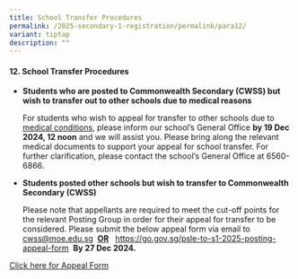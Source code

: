 ```yaml
---
title: School Transfer Procedures
permalink: /2025-secondary-1-registration/permalink/para12/
variant: tiptap
description: ""
---
```

<h4>12. School Transfer Procedures</h4>
<ul data-tight="true" class="tight">
<li>
<p><strong>Students who are posted to Commonwealth Secondary (CWSS) but wish to transfer out to other schools due to medical reasons</strong>
</p>
<p></p>
<p>For students who wish to appeal for transfer to other schools due to <u>medical conditions</u>,
please inform our school’s General Office <strong>by 19 Dec 2024, 12 noon</strong> and
we will assist you. Please bring along the relevant medical documents to
support your appeal for school transfer. For further clarification, please
contact the school’s General Office at 6560-6866.</p>
<p></p>
</li>
<li>
<p><strong>Students posted other schools but wish to transfer to Commonwealth Secondary (CWSS)</strong>
</p>
<p></p>
<p>Please note that appellants are required to meet the cut-off points for
the relevant Posting Group in order for their appeal for transfer to be
considered. Please submit the below appeal form via email to <a href="mailto:cwss@moe.edu.sg" rel="noopener noreferrer nofollow" target="_blank">cwss@moe.edu.sg</a> &nbsp;<strong><u>OR</u></strong> &nbsp;
<a href="https://go.gov.sg/psle-to-s1-2025-posting-appeal-form" rel="noopener noreferrer nofollow" target="_blank">https://go.gov.sg/psle-to-s1-2025-posting-appeal-form</a>&nbsp; <strong>By 27 Dec 2024.</strong>
</p>
</li>
</ul>
<p><a href="/files/2025 Sec 1 Registration/12_CWSS_Sec_1_Appeal_Form_2025.pdf" rel="noopener nofollow" target="_blank">Click here for Appeal Form</a>
</p>
<p></p>